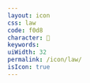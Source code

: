 ```yaml
---
layout: icon
css: law
code: f0d8
character: 
keywords: 
uiWidth: 32
permalink: /icon/law/
isIcon: true
---
```

